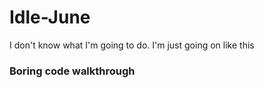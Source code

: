 # Idle-June
I don't know what I'm going to do. I'm just going on like this
### Boring code walkthrough
